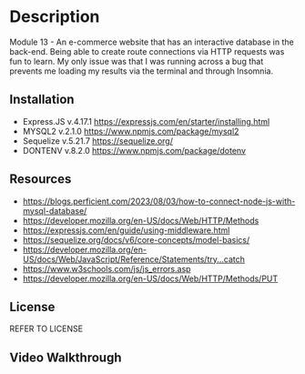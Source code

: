 # Description

Module 13 - An e-commerce website that has an interactive database in the back-end. Being able to create route connections via HTTP requests was fun to learn. My only issue was that I was running across a bug that prevents me loading my results via the terminal and through Insomnia.

## Installation

- Express.JS v.4.17.1 https://expressjs.com/en/starter/installing.html
- MYSQL2 v.2.1.0 https://www.npmjs.com/package/mysql2
- Sequelize v.5.21.7 https://sequelize.org/
- DONTENV v.8.2.0 https://www.npmjs.com/package/dotenv

## Resources

- https://blogs.perficient.com/2023/08/03/how-to-connect-node-js-with-mysql-database/
- https://developer.mozilla.org/en-US/docs/Web/HTTP/Methods
- https://expressjs.com/en/guide/using-middleware.html
- https://sequelize.org/docs/v6/core-concepts/model-basics/
- https://developer.mozilla.org/en-US/docs/Web/JavaScript/Reference/Statements/try...catch
- https://www.w3schools.com/js/js_errors.asp
- https://developer.mozilla.org/en-US/docs/Web/HTTP/Methods/PUT

## License

REFER TO LICENSE

## Video Walkthrough
